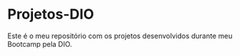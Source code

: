 # Projetos-DIO

Este é o meu repositório com os projetos desenvolvidos durante meu Bootcamp pela DIO.
